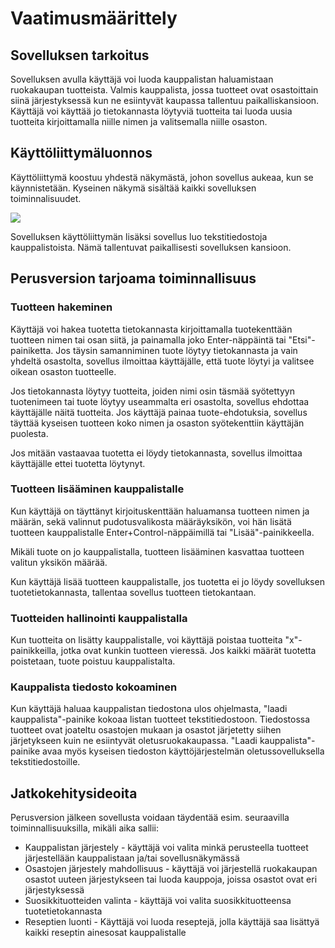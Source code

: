 # Vaatimusmäärittely

## Sovelluksen tarkoitus

Sovelluksen avulla käyttäjä voi luoda kauppalistan haluamistaan ruokakaupan tuotteista. Valmis kauppalista, jossa tuotteet ovat osastoittain siinä järjestyksessä kun ne esiintyvät kaupassa tallentuu paikalliskansioon. Käyttäjä voi käyttää jo tietokannasta löytyviä tuotteita tai luoda uusia tuotteita kirjoittamalla niille nimen ja valitsemalla niille osaston.


## Käyttöliittymäluonnos

Käyttöliittymä koostuu yhdestä näkymästä, johon sovellus aukeaa, kun se käynnistetään. Kyseinen näkymä sisältää kaikki sovelluksen toiminnalisuudet.

![](./kuvat/kayttoliittyma-hahmotelma.png)

Sovelluksen käyttöliittymän lisäksi sovellus luo tekstitiedostoja kauppalistoista. Nämä tallentuvat paikallisesti sovelluksen kansioon.

## Perusversion tarjoama toiminnallisuus

### Tuotteen hakeminen

Käyttäjä voi hakea tuotetta tietokannasta kirjoittamalla tuotekenttään tuotteen nimen tai osan siitä, ja painamalla joko Enter-näppäintä tai "Etsi"-painiketta. Jos täysin samanniminen tuote löytyy tietokannasta ja vain yhdeltä osastolta, sovellus ilmoittaa käyttäjälle, että tuote löytyi ja valitsee oikean osaston tuotteelle.

Jos tietokannasta löytyy tuotteita, joiden nimi osin täsmää syötettyyn tuotenimeen tai tuote löytyy useammalta eri osastolta, sovellus ehdottaa käyttäjälle näitä tuotteita. Jos käyttäjä painaa tuote-ehdotuksia, sovellus täyttää kyseisen tuotteen koko nimen ja osaston syötekenttiin käyttäjän puolesta.

Jos mitään vastaavaa tuotetta ei löydy tietokannasta, sovellus ilmoittaa käyttäjälle ettei tuotetta löytynyt. 

### Tuotteen lisääminen kauppalistalle

Kun käyttäjä on täyttänyt kirjoituskenttään haluamansa tuotteen nimen ja määrän, sekä valinnut pudotusvalikosta määräyksikön, voi hän lisätä tuotteen kauppalistalle Enter+Control-näppäimillä tai "Lisää"-painikkeella.

Mikäli tuote on jo kauppalistalla, tuotteen lisääminen kasvattaa tuotteen valitun yksikön määrää.

Kun käyttäjä lisää tuotteen kauppalistalle, jos tuotetta ei jo löydy sovelluksen tuotetietokannasta, tallentaa sovellus tuotteen tietokantaan. 

### Tuotteiden hallinointi kauppalistalla

Kun tuotteita on lisätty kauppalistalle, voi käyttäjä poistaa tuotteita "x"-painikkeilla, jotka ovat kunkin tuotteen vieressä. Jos kaikki määrät tuotetta poistetaan, tuote poistuu kauppalistalta.

### Kauppalista tiedosto kokoaminen

Kun käyttäjä haluaa kauppalistan tiedostona ulos ohjelmasta, "laadi kauppalista"-painike kokoaa listan tuotteet tekstitiedostoon. Tiedostossa tuotteet ovat joateltu osastojen mukaan ja osastot järjetetty siihen järjetykseen kuin ne esiintyvät oletusruokakaupassa. "Laadi kauppalista"-painike avaa myös kyseisen tiedoston käyttöjärjestelmän oletussovelluksella tekstitiedostoille.

## Jatkokehitysideoita

Perusversion jälkeen sovellusta voidaan täydentää esim. seuraavilla toiminnallisuuksilla, mikäli aika sallii:

- Kauppalistan järjestely - käyttäjä voi valita minkä perusteella tuotteet järjestellään kauppalistaan ja/tai sovellusnäkymässä
- Osastojen järjestely mahdollisuus - käyttäjä voi järjestellä ruokakaupan osastot uuteen järjestykseen tai luoda kauppoja, joissa osastot ovat eri järjestyksessä
- Suosikkituotteiden valinta - käyttäjä voi valita suosikkituotteensa tuotetietokannasta
- Reseptien luonti - Käyttäjä voi luoda reseptejä, jolla käyttäjä saa lisättyä kaikki reseptin ainesosat kauppalistalle
